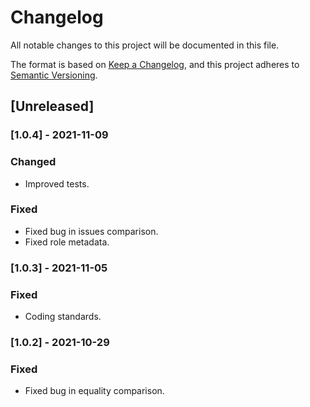 # Changelog
All notable changes to this project will be documented in this file.

The format is based on [Keep a Changelog](https://keepachangelog.com/en/1.0.0/),
and this project adheres to [Semantic Versioning](https://semver.org/spec/v2.0.0.html).

## [Unreleased]

### [1.0.4] - 2021-11-09
### Changed
- Improved tests.

### Fixed
- Fixed bug in issues comparison.
- Fixed role metadata.

### [1.0.3] - 2021-11-05
### Fixed
- Coding standards.

### [1.0.2] - 2021-10-29
### Fixed
- Fixed bug in equality comparison.

